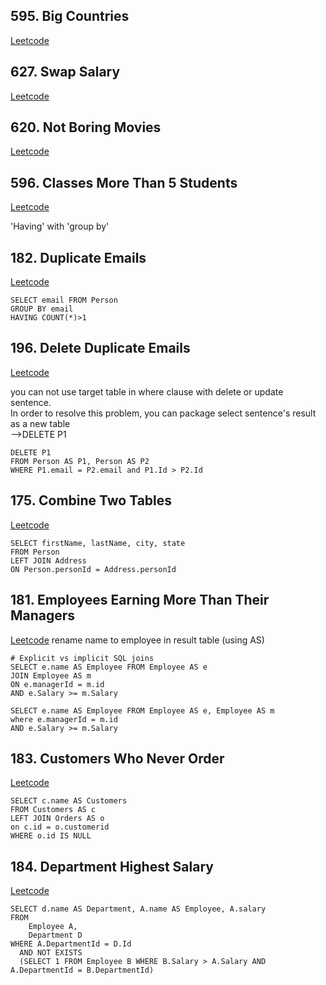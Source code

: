 ## 595. Big Countries
[Leetcode](https://leetcode.com/problems/big-countries/)

## 627. Swap Salary
[Leetcode](https://leetcode.com/problems/swap-salary/description/)

## 620. Not Boring Movies
[Leetcode](https://leetcode.com/problems/not-boring-movies/)

## 596. Classes More Than 5 Students
[Leetcode](https://leetcode.com/problems/classes-more-than-5-students/submissions/)

'Having' with 'group by'

## 182. Duplicate Emails
[Leetcode](https://leetcode.com/problems/duplicate-emails/)

```
SELECT email FROM Person 
GROUP BY email 
HAVING COUNT(*)>1
```

## 196. Delete Duplicate Emails
[Leetcode](https://leetcode.com/problems/delete-duplicate-emails/description/)

you can not use target table in where clause with delete or update sentence.<br>
In order to resolve this problem, you can package select sentence's result as a new table<br>
-->DELETE P1
```
DELETE P1 
FROM Person AS P1, Person AS P2 
WHERE P1.email = P2.email and P1.Id > P2.Id
```

## 175. Combine Two Tables
[Leetcode](https://leetcode.com/problems/combine-two-tables/description/)

```
SELECT firstName, lastName, city, state 
FROM Person
LEFT JOIN Address 
ON Person.personId = Address.personId
```

## 181. Employees Earning More Than Their Managers
[Leetcode](https://leetcode.com/problems/employees-earning-more-than-their-managers/description/)
rename name to employee in result table (using AS)
```
# Explicit vs implicit SQL joins
SELECT e.name AS Employee FROM Employee AS e
JOIN Employee AS m
ON e.managerId = m.id
AND e.Salary >= m.Salary

SELECT e.name AS Employee FROM Employee AS e, Employee AS m
where e.managerId = m.id
AND e.Salary >= m.Salary

```


## 183. Customers Who Never Order
[Leetcode](https://leetcode.com/problems/customers-who-never-order/)
```
SELECT c.name AS Customers 
FROM Customers AS c
LEFT JOIN Orders AS o
on c.id = o.customerid
WHERE o.id IS NULL
```

## 184. Department Highest Salary
[Leetcode](https://leetcode.com/problems/department-highest-salary/)
```
SELECT d.name AS Department, A.name AS Employee, A.salary
FROM 
	Employee A,
	Department D   
WHERE A.DepartmentId = D.Id 
  AND NOT EXISTS 
  (SELECT 1 FROM Employee B WHERE B.Salary > A.Salary AND A.DepartmentId = B.DepartmentId) 
 ```
